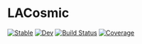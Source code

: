 # LACosmic

[![Stable](https://img.shields.io/badge/docs-stable-blue.svg)](https://mileslucas.github.io/LACosmic.jl/stable)
[![Dev](https://img.shields.io/badge/docs-dev-blue.svg)](https://mileslucas.github.io/LACosmic.jl/dev)
[![Build Status](https://github.com/mileslucas/LACosmic.jl/workflows/CI/badge.svg)](https://github.com/mileslucas/LACosmic.jl/actions)
[![Coverage](https://codecov.io/gh/mileslucas/LACosmic.jl/branch/master/graph/badge.svg)](https://codecov.io/gh/mileslucas/LACosmic.jl)
